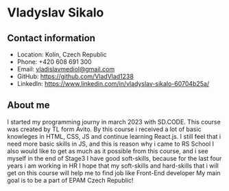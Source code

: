 # Vladyslav Sikalo

## Contact information
* Location: Kolín, Czech Republic
* Phone: +420 608 691 300
* Email: vladislavmediol@gmail.com
* GitHub: https://github.com/VladVlad1238
* LinkedIn: https://www.linkedin.com/in/vladyslav-sikalo-60704b25a/

## About me
 I started my programming journy in march 2023 with SD.CODE. This course was created by TL form Avito. By this course i received a lot of basic knowleges in HTML, CSS, JS and continue learning React.js.
 I still feel that i need more basic skills in JS, and this is reason why i came to RS School 
 I also would like to get as much as it possible from this course, and i see myself in the end of Stage3 
 I have good soft-skills, because for the last four years i am working in HR 
 I hope that my soft-skills and hard-skills that i will get on this course will help me to find job like Front-End developer
 My main goal is to be a part of EPAM Czech Republic!  